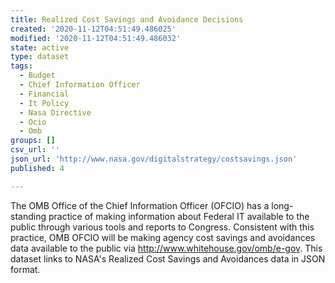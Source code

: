 ```yaml
---
title: Realized Cost Savings and Avoidance Decisions
created: '2020-11-12T04:51:49.486025'
modified: '2020-11-12T04:51:49.486032'
state: active
type: dataset
tags:
  - Budget
  - Chief Information Officer
  - Financial
  - It Policy
  - Nasa Directive
  - Ocio
  - Omb
groups: []
csv_url: ''
json_url: 'http://www.nasa.gov/digitalstrategy/costsavings.json'
published: 4

---
```

The OMB Office of the Chief Information Officer (OFCIO) has a long-standing practice of making information about Federal IT available to the public through various tools and reports to Congress. Consistent with this practice, OMB OFCIO will be making agency cost savings and avoidances data available to the public via http://www.whitehouse.gov/omb/e-gov. This dataset links to NASA's Realized Cost Savings and Avoidances data in JSON format.
